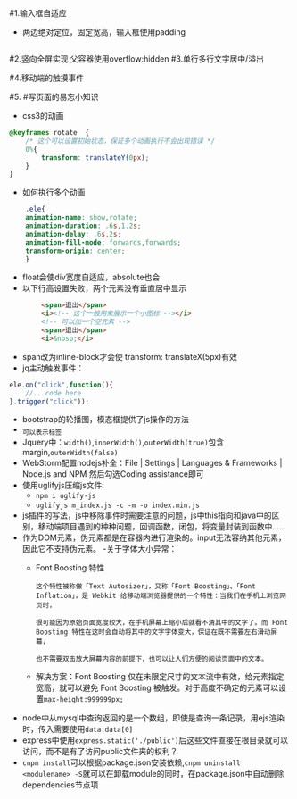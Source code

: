 
#1.输入框自适应
 - 两边绝对定位，固定宽高，输入框使用padding
 ```css
 
 ```
#2.竖向全屏实现
父容器使用overflow:hidden
#3.单行多行文字居中/溢出

#4.移动端的触摸事件

#5.
#写页面的易忘小知识
- css3的动画
```css
@keyframes rotate  {
    /* 这个可以设置初始状态，保证多个动画执行不会出现错误 */
    0%{
        transform: translateY(0px);
    }
}
```
- 如何执行多个动画
```css
    .ele{
    animation-name: show,rotate;
    animation-duration: .6s,1.2s;
    animation-delay: .6s,2s;
    animation-fill-mode: forwards,forwards;
    transform-origin: center;
    }
```
- float会使div宽度自适应，absolute也会
- 以下行高设置失败，两个元素没有垂直居中显示
```html
        <span>退出</span>
        <i><!-- 这个一般用来展示一个小图标 --></i>
        <!-- 可以加一个空元素 -->
        <span>退出</span>
        <i>&nbsp;</i>
```
- span改为inline-block才会使 transform: translateX(5px)有效
- jq主动触发事件：
```javascript
ele.on("click",function(){
    //...code here
}.trigger("click"));
```
- bootstrap的轮播图，模态框提供了js操作的方法
- <sub>可以表示标签
- Jquery中：`width()`,`innerWidth()`,`outerWidth(true)`包含margin,`outerWidth(false)`
- WebStorm配置nodejs补全：File | Settings | Languages & Frameworks | Node.js and NPM 然后勾选Coding assistance即可
- 使用uglifyjs压缩js文件:
    - `npm i uglify-js`
    - `uglifyjs m_index.js -c -m -o index.min.js`
- js插件的写法，js中移除事件时需要注意的问题，js中this指向和java中的区别，移动端项目遇到的种种问题，回调函数，闭包，将变量封装到函数中......
- 作为DOM元素，伪元素都是在容器内进行渲染的。input无法容纳其他元素，因此它不支持伪元素。
-关于字体大小异常： 
    - Font Boosting 特性
          
          这个特性被称做「Text Autosizer」，又称「Font Boosting」、「Font Inflation」，是 Webkit 给移动端浏览器提供的一个特性：当我们在手机上浏览网页时，
          
          很可能因为原始页面宽度较大，在手机屏幕上缩小后就看不清其中的文字了。而 Font Boosting 特性在这时会自动将其中的文字字体变大，保证在既不需要左右滑动屏幕，
          
          也不需要双击放大屏幕内容的前提下，也可以让人们方便的阅读页面中的文本。
    - 解决方案：Font Boosting 仅在未限定尺寸的文本流中有效，给元素指定宽高，就可以避免 Font Boosting 被触发。对于高度不确定的元素可以设置`max-height:999999px;`
- node中从mysql中查询返回的是一个数组，即使是查询一条记录，用ejs渲染时，传入需要使用`data:data[0]`
- express中使用`express.static('./public')`后这些文件直接在根目录就可以访问，而不是有了访问public文件夹的权利？
- `cnpm install`可以根据package.json安装依赖,`cnpm uninstall <modulename> -S`就可以在卸载module的同时，在package.json中自动删除dependencies节点项
